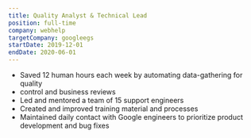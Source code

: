 ```yaml
---
title: Quality Analyst & Technical Lead
position: full-time
company: webhelp
targetCompany: googleegs
startDate: 2019-12-01
endDate: 2020-06-01
---
```

- Saved 12 human hours each week by automating data-gathering for quality
- control and business reviews
- Led and mentored a team of 15 support engineers
- Created and improved training material and processes
- Maintained daily contact with Google engineers to prioritize product
  development and bug fixes
